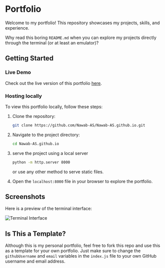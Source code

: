 # Portfolio

Welcome to my portfolio! This repository showcases my projects, skills, and experience.

Why read this boring `README.md` when you can explore my projects directly through the terminal (or at least an emulator)?

## Getting Started

### Live Demo

Check out the live version of this portfolio [here](https://Nawab-AS.github.io).

### Hosting locally

To view this portfolio locally, follow these steps:

1. Clone the repository:
   ```bash
   git clone https://github.com/Nawab-AS/Nawab-AS.github.io.git
   ```
2. Navigate to the project directory:
   ```bash
   cd Nawab-AS.github.io
   ```
4. serve the project using a local server
   ```bash
   python -m http.server 8000
   ```
   or use any other method to serve static files.

5. Open the `localhost:8000` file in your browser to explore the portfolio.


## Screenshots

Here is a preview of the terminal interface:

![Terminal Interface](https://hc-cdn.hel1.your-objectstorage.com/s/v3/dd1707dd77991f9e771e1acc10e866818a01933f_20250718_09h41m28s_grim.png)

## Is This a Template?
Although this is my personal portfolio, feel free to fork this repo and use this as a template for your own portfolio.
Just make sure to change the `githubUsername` and `email` variables in the `index.js` file to your own GitHub username and email address.